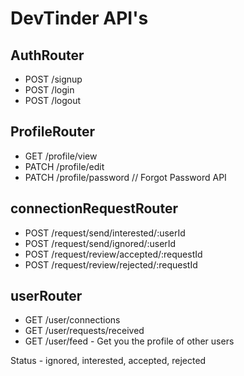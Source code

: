# DevTinder API's

## AuthRouter
- POST /signup
- POST /login
- POST /logout

## ProfileRouter
- GET /profile/view
- PATCH /profile/edit
- PATCH /profile/password // Forgot Password API

## connectionRequestRouter
- POST /request/send/interested/:userId
- POST /request/send/ignored/:userId
- POST /request/review/accepted/:requestId
- POST /request/review/rejected/:requestId

## userRouter
- GET /user/connections
- GET /user/requests/received
- GET /user/feed - Get you the profile of other users



Status - ignored, interested, accepted, rejected